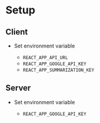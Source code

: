 # Setup

## Client

* Set environment variable

  * `REACT_APP_API_URL`
  * `REACT_APP_GOOGLE_API_KEY`
  * `REACT_APP_SUMMARIZATION_KEY`

## Server

* Set environment variable

  * `REACT_APP_GOOGLE_API_KEY`
